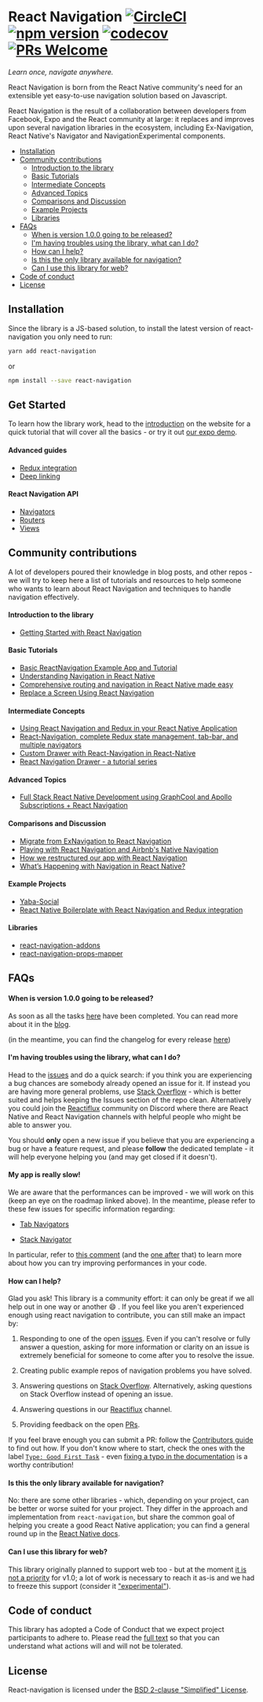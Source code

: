 # React Navigation [![CircleCI](https://circleci.com/gh/react-community/react-navigation/tree/master.svg?style=shield&circle-token=622fcb1d78413084c2f44699ed2104246a177485)](https://circleci.com/gh/react-community/react-navigation/tree/master) [![npm version](https://badge.fury.io/js/react-navigation.svg)](https://badge.fury.io/js/react-navigation) [![codecov](https://codecov.io/gh/react-community/react-navigation/branch/master/graph/badge.svg)](https://codecov.io/gh/react-community/react-navigation) [![PRs Welcome](https://img.shields.io/badge/PRs-welcome-brightgreen.svg)](https://reactnavigation.org/docs/guides/contributors)

*Learn once, navigate anywhere.*

React Navigation is born from the React Native community's need for an extensible yet easy-to-use navigation solution based on Javascript.

React Navigation is the result of a collaboration between developers from Facebook, Expo and the React community at large: it replaces and improves upon several navigation libraries in the ecosystem, including Ex-Navigation, React Native's Navigator and NavigationExperimental components.

* [Installation](#installation)
* [Community contributions](#community-contributions)
  * [Introduction to the library](#introduction-to-the-library)
  * [Basic Tutorials](#basic-tutorials)
  * [Intermediate Concepts](#intermediate-concepts)
  * [Advanced Topics](#advanced-topics)
  * [Comparisons and Discussion](##comparisons-and-discussion)
  * [Example Projects](#example-projects)
  * [Libraries](#libraries)
* [FAQs](#faqs)
  * [When is version 1.0.0 going to be released?](#when-is-version-100-going-to-be-released)
  * [I'm having troubles using the library, what can I do?](#im-having-troubles-using-the-library-what-can-i-do)
  * [How can I help?](#how-can-i-help)
  * [Is this the only library available for navigation?](#is-this-the-only-library-available-for-navigation)
  * [Can I use this library for web?](#can-i-use-this-library-for-web)
* [Code of conduct](#code-of-conduct)
* [License](#license)

## Installation

Since the library is a JS-based solution, to install the latest version of react-navigation you only need to run:

  ```bash
  yarn add react-navigation
  ```

  or

  ```bash
  npm install --save react-navigation
  ```

## Get Started

To learn how the library work, head to the [introduction](https://reactnavigation.org/docs/intro/) on the website for a quick tutorial that will cover all the basics - or try it out [our expo demo](https://exp.host/@react-navigation/NavigationPlayground).

#### Advanced guides

* [Redux integration](https://reactnavigation.org/docs/guides/redux)
* [Deep linking](https://reactnavigation.org/docs/guides/linking)

#### React Navigation API

* [Navigators](https://reactnavigation.org/docs/navigators/)
* [Routers](https://reactnavigation.org/docs/routers/)
* [Views](https://reactnavigation.org/docs/views/)

## Community contributions

A lot of developers poured their knowledge in blog posts, and other repos - we will try to keep here a list of tutorials and resources to help someone who wants to learn about React Navigation and techniques to handle navigation effectively.

#### Introduction to the library

* [Getting Started with React Navigation](https://hackernoon.com/getting-started-with-react-navigation-the-navigation-solution-for-react-native-ea3f4bd786a4)

#### Basic Tutorials

* [Basic ReactNavigation Example App and Tutorial](http://docs.nativebase.io/docs/examples/navigation/StackNavigationExample.html)
* [Understanding Navigation in React Native](https://www.codementor.io/blessingoraz/understanding-navigation-in-react-native-a3wlcxmzu?published=1#.WXfDlvk_ooE.twitter)
* [Comprehensive routing and navigation in React Native made easy](https://medium.com/@kevinle/comprehensive-routing-and-navigation-in-react-native-made-easy-6383e6cdc293)
* [Replace a Screen Using React Navigation](https://medium.com/handlebar-labs/replace-a-screen-using-react-navigation-a503eab207eb)

#### Intermediate Concepts

* [Using React Navigation and Redux in your React Native Application](https://medium.com/modus-create-front-end-development/using-react-navigation-and-redux-in-your-react-native-application-efac33265138)
* [React-Navigation, complete Redux state management, tab-bar, and multiple navigators](https://medium.com/@parkerdan/react-navigation-with-complete-redux-state-management-tab-bar-and-multiple-navigators-ed30a69d9a4d)
* [Custom Drawer with React-Navigation in React-Native](http://www.skywardsoftwares.co.in/react-native/custom-drawer-with-react-navigation-in-react-native/)
* [React Navigation Drawer - a tutorial series](https://shift.infinite.red/react-navigation-drawer-tutorial-a802fc3ee6dc)

#### Advanced Topics

* [Full Stack React Native Development using GraphCool and Apollo Subscriptions + React Navigation](https://medium.com/react-native-training/full-stack-react-native-development-using-graphcool-and-apollo-subscriptions-react-navigation-cdb3e1374c05)

#### Comparisons and Discussion

* [Migrate from ExNavigation to React Navigation](https://hackernoon.com/migrate-from-exnavigation-to-react-navigation-1af661ec5082)
* [Playing with React Navigation and Airbnb's Native Navigation](https://medium.com/@ericvicenti/playing-with-react-navigation-and-airbnbs-native-navigation-4e49fc765489)
* [How we restructured our app with React Navigation](https://m.oursky.com/how-we-restructured-our-app-with-react-navigation-98a89e219c26)
* [What’s Happening with Navigation in React Native?](https://blog.revisify.com/whats-happening-with-navigation-in-react-native-c193535888c3)

#### Example Projects

* [Yaba-Social](https://github.com/allpwrfulroot/yaba-social)
* [React Native Boilerplate with React Navigation and Redux integration](https://github.com/verybluebot/react-native-boilerplate)

#### Libraries

* [react-navigation-addons](https://github.com/satya164/react-navigation-addons)
* [react-navigation-props-mapper](https://github.com/vonovak/react-navigation-props-mapper)

## FAQs

#### When is version 1.0.0 going to be released?

As soon as all the tasks [here](https://github.com/react-community/react-navigation/issues/2585) have been completed. You can read more about it in the [blog](https://reactnavigation.org/blog/2017/9/Renewed-v1).

(in the meantime, you can find the changelog for every release [here](https://github.com/react-community/react-navigation/releases))

#### I'm having troubles using the library, what can I do?

Head to the [issues](https://github.com/react-community/react-navigation/issues) and do a quick search: if you think you are experiencing a bug chances are somebody already opened an issue for it. If instead you are having more general problems, use [Stack Overflow](https://stackoverflow.com/search?q=react-navigation) - which is better suited and helps keeping the Issues section of the repo clean. Alternatively you could join the [Reactiflux](https://www.reactiflux.com/) community on Discord where there are React Native and React Navigation channels with helpful people who might be able to answer you.

You should **only** open a new issue if you believe that you are experiencing a bug or have a feature request, and please **follow** the dedicated template - it will help everyone helping you (and may get closed if it doesn't).

#### My app is really slow!

We are aware that the performances can be improved - we will work on this (keep an eye on the roadmap linked above). In the meantime, please refer to these few issues for specific information regarding:

* [Tab Navigators](https://github.com/react-community/react-navigation/issues/739)

* [Stack Navigator](https://github.com/react-community/react-navigation/issues/608)

In particular, refer to [this comment](https://github.com/react-community/react-navigation/issues/608#issuecomment-328635042) (and the [one after](https://github.com/react-community/react-navigation/issues/608#issuecomment-333386346) that) to learn more about how you can try improving performances in your code.

#### How can I help?

Glad you ask! This library is a community effort: it can only be great if we all help out in one way or another 😄 . If you feel like you aren't experienced enough using react navigation to contribute, you can still make an impact by:

1. Responding to one of the open [issues](https://github.com/react-community/react-navigation/issues). Even if you can't resolve or fully answer a question, asking for more information or clarity on an issue is extremely beneficial for someone to come after you to resolve the issue.

1. Creating public example repos of navigation problems you have solved.

1. Answering questions on [Stack Overflow](https://stackoverflow.com/search?q=react-navigation). Alternatively, asking questions on Stack Overflow instead of opening an issue.

1. Answering questions in our [Reactiflux](https://www.reactiflux.com/) channel.

1. Providing feedback on the open [PRs](https://github.com/react-community/react-navigation/pulls).

If you feel brave enough you can submit a PR: follow the [Contributors guide](https://reactnavigation.org/docs/guides/contributors) to find out how. If you don't know where to start, check the ones with the label [`Type: Good First Task`](https://github.com/react-community/react-navigation/labels/Type%3A%20Good%20First%20Task) - even [fixing a typo in the documentation](https://github.com/react-community/react-navigation/pull/2727) is a worthy contribution!

#### Is this the only library available for navigation?

No: there are some other libraries - which, depending on your project, can be better or worse suited for your project. They differ in the approach and implementation from `react-navigation`, but share the common goal of helping you create a good React Native application; you can find a general round up in the [React Native docs](http://facebook.github.io/react-native/docs/navigation.html).

#### Can I use this library for web?

This library originally planned to support web too - but at the moment [it is not a priority](https://github.com/react-community/react-navigation/issues/2585#issuecomment-330338793) for v1.0; a lot of work is necessary to reach it as-is and we had to freeze this support (consider it ["experimental"](https://reactnavigation.org/docs/guides/web)).

## Code of conduct

This library has adopted a Code of Conduct that we expect project participants to adhere to. Please read the [full text](https://github.com/react-community/react-navigation/blob/master/CODE_OF_CONDUCT.md) so that you can understand what actions will and will not be tolerated.

## License

React-navigation is licensed under the [BSD 2-clause "Simplified" License](https://github.com/react-community/react-navigation/blob/master/LICENSE).